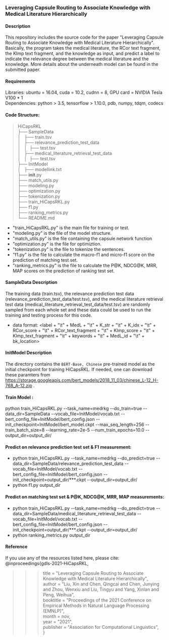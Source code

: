 ### Leveraging Capsule Routing to Associate Knowledge with Medical Literature Hierarchically

#### Description
This repository includes the source code for the paper "Leveraging Capsule Routing to Associate Knowledge with Medical Literature Hierarchically". 
Basically, the program takes the medical literature, the RCor text fragment, the KImp text fragment, and the knowledge as input, and predict a label to indicate the relevance degree between the medical literature and the knowledge. 
More details about the underneath model can be found in the submitted paper.

#### Requirements
Libraries: ubuntu = 16.04, cuda = 10.2, cudnn = 8, GPU card = NVIDIA Tesla V100 * 1<br>
Dependencies: python > 3.5, tensorflow > 1.10.0, pdb, numpy, tdqm, codecs<br>
#### Code Structure:
>HiCapsRKL<br>
├── SampleData<br>
│   ├── train.tsv<br>
│   ├── relevance_prediction_test_data<br>
│   │  ├── test.tsv<br>
│   ├── medical_literature_retrieval_test_data<br>
│   │  ├── test.tsv<br>
├── InitModel<br>
│   ├── modellink.txt<br>
├── __init__.py<br>
├── match_utils.py<br>
├── modeling.py<br>
├── optimization.py<br>
├── tokenization.py<br>
├── train_HiCapsRKL.py<br>
├── f1.py<br>
├── ranking_metrics.py<br>
└── README.md<br>

* "train_HiCapsRKL.py" is the main file for training or test.
* "modeling.py" is the file of the model structure.
* "match_utils.py" is the file containing the capsule network function
* "optimization.py" is the file for optimiztion.
* "tokenization.py" is the file to tokenize the sentences.
* "f1.py" is the file to calculate the macro-f1 and micro-f1 score on the prediction of matching test set.
* "ranking_metrics.py" is the file to calculate the P@K, NDCG@K, MRR, MAP scores on the prediction of ranking test set.

#### SampleData Description
The training data (train.tsv), the relevance prediction test data (relevance_prediction_test_data/test.tsv), and the medical literature retrieval test data (medical_literature_retrieval_test_data/test.tsv) are randomly sampled from each whole set 
and these data could be used to run the training and testing process for this code.
* data format: <label + "\t" + MedL + "\t" + K_str + "\t" + K_idx + "\t" + RCor_score + "\t" + RCor_text_fragment + "\t" + KImp_score + "\t" + KImp_text_fragment + "\t" + keywords + "\t" + MedL_id + "\t" + bk_location>

#### InitModel Description
The directory contains the `BERT-Base, Chinese` pre-trained model as the initial checkpoint for training HiCapsRKL. If needed, one can download these paramters from https://storage.googleapis.com/bert_models/2018_11_03/chinese_L-12_H-768_A-12.zip .

#### Train Model : 
python train_HiCapsRKL.py --task_name=medrkg --do_train=true --data_dir=SampleData --vocab_file=InitModel/vocab.txt --bert_config_file=InitModel/bert_config.json --init_checkpoint=InitModel/bert_model.ckpt --max_seq_length=256 --train_batch_size=8 --learning_rate=2e-5 --num_train_epochs=10.0 --output_dir=output_dir/

#### Predict on relevance prediction test set & F1 measurement: 
* python train_HiCapsRKL.py --task_name=medrkg --do_predict=true --data_dir=SampleData/relevance_prediction_test_data --vocab_file=InitModel/vocab.txt --bert_config_file=InitModel/bert_config.json --init_checkpoint=output_dir/\*\*\*.ckpt --output_dir=output_dir/
* python f1.py output_dir

#### Predict on matching test set & P@K, NDCG@K, MRR, MAP measurements: 
* python train_HiCapsRKL.py --task_name=medrkg --do_predict=true --data_dir=SampleData/medical_literature_retrieval_test_data --vocab_file=InitModel/vocab.txt --bert_config_file=InitModel/bert_config.json --init_checkpoint=output_dir/\*\*\*.ckpt --output_dir=output_dir/
* python ranking_metrics.py output_dir

#### Reference
If you use any of the resources listed here, please cite:
@inproceedings{gdls-2021-HiCapsRKL,<br>
>>>title = "Leveraging Capsule Routing to Associate Knowledge with Medical Literature Hierarchically",<br>
>>>author = "Liu, Xin  and Chen, Qingcai  and Chen, Junying and Zhou, Wenxiu  and Liu, Tingyu  and Yang, Xinlan  and Peng, Weihua",<br>
>>>booktitle = "Proceedings of the 2021 Conference on Empirical Methods in Natural Language Processing (EMNLP)",<br>
>>>month = nov,<br>
>>>year = "2021",<br>
>>>publisher = "Association for Computational Linguistics",<br>
}


